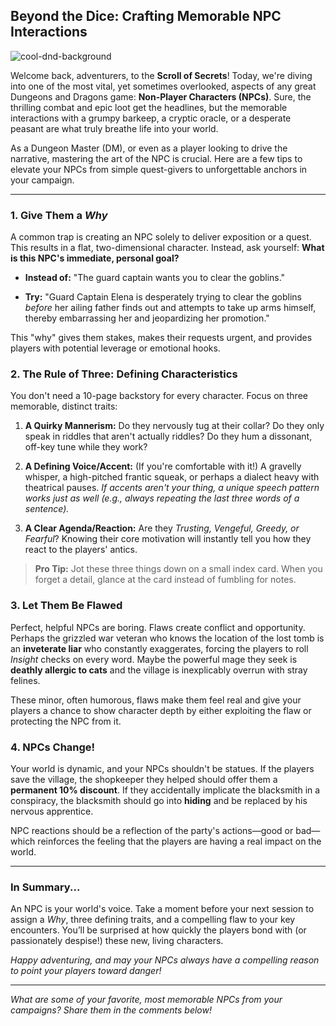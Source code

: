 ## Beyond the Dice: Crafting Memorable NPC Interactions

![cool-dnd-background](https://images.pexels.com/photos/20393802/pexels-photo-20393802.jpeg?_gl=1*poqehc*_ga*NzQ4MzEwOTA2LjE3NTg1NzAwNzA.*_ga_8JE65Q40S6*czE3NTg1NzAwNzAkbzEkZzEkdDE3NTg1NzAxMjIkajgkbDAkaDA.)

Welcome back, adventurers, to the **Scroll of Secrets**! Today, we're diving into one of the most vital, yet sometimes overlooked, aspects of any great Dungeons  and  Dragons game: **Non-Player Characters (NPCs)**. Sure, the thrilling combat and epic loot get the headlines, but the memorable interactions with a grumpy barkeep, a cryptic oracle, or a desperate peasant are what truly breathe life into your world.

As a Dungeon Master (DM), or even as a player looking to drive the narrative, mastering the art of the NPC is crucial. Here are a few tips to elevate your NPCs from simple quest-givers to unforgettable anchors in your campaign.

----------

### 1. Give Them a _Why_

A common trap is creating an NPC solely to deliver exposition or a quest. This results in a flat, two-dimensional character. Instead, ask yourself: **What is this NPC's immediate, personal goal?**

-   **Instead of:** "The guard captain wants you to clear the goblins."
    
-   **Try:** "Guard Captain Elena is desperately trying to clear the goblins _before_ her ailing father finds out and attempts to take up arms himself, thereby embarrassing her and jeopardizing her promotion."
    

This "why" gives them stakes, makes their requests urgent, and provides players with potential leverage or emotional hooks.

### 2. The Rule of Three: Defining Characteristics

You don't need a 10-page backstory for every character. Focus on three memorable, distinct traits:

1.  **A Quirky Mannerism:** Do they nervously tug at their collar? Do they only speak in riddles that aren't actually riddles? Do they hum a dissonant, off-key tune while they work?
    
2.  **A Defining Voice/Accent:** (If you're comfortable with it!) A gravelly whisper, a high-pitched frantic squeak, or perhaps a dialect heavy with theatrical pauses. _If accents aren't your thing, a unique speech pattern works just as well (e.g., always repeating the last three words of a sentence)._
    
3.  **A Clear Agenda/Reaction:** Are they _Trusting, Vengeful, Greedy, or Fearful_? Knowing their core motivation will instantly tell you how they react to the players' antics.
    

> **Pro Tip:** Jot these three things down on a small index card. When you forget a detail, glance at the card instead of fumbling for notes.

### 3. Let Them Be Flawed

Perfect, helpful NPCs are boring. Flaws create conflict and opportunity. Perhaps the grizzled war veteran who knows the location of the lost tomb is an **inveterate liar** who constantly exaggerates, forcing the players to roll _Insight_ checks on every word. Maybe the powerful mage they seek is **deathly allergic to cats** and the village is inexplicably overrun with stray felines.

These minor, often humorous, flaws make them feel real and give your players a chance to show character depth by either exploiting the flaw or protecting the NPC from it.

### 4. NPCs Change!

Your world is dynamic, and your NPCs shouldn't be statues. If the players save the village, the shopkeeper they helped should offer them a **permanent 10% discount**. If they accidentally implicate the blacksmith in a conspiracy, the blacksmith should go into **hiding** and be replaced by his nervous apprentice.

NPC reactions should be a reflection of the party's actions—good or bad—which reinforces the feeling that the players are having a real impact on the world.

----------

### In Summary...

An NPC is your world's voice. Take a moment before your next session to assign a _Why_, three defining traits, and a compelling flaw to your key encounters. You’ll be surprised at how quickly the players bond with (or passionately despise!) these new, living characters.

_Happy adventuring, and may your NPCs always have a compelling reason to point your players toward danger!_

----------

_What are some of your favorite, most memorable NPCs from your campaigns? Share them in the comments below!_
